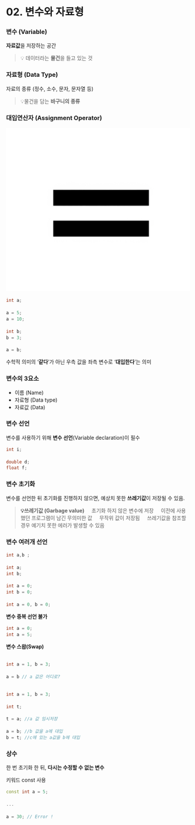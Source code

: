 # 02. 변수와 자료형

### 변수 (Variable)

**자료값**을 저장하는 공간

<aside>


>💡 데이터라는 **물건**을 들고 있는 것

</aside>

### 자료형 (Data Type)

자료의 종류 (정수, 소수, 문자, 문자열 등)

>💡물건을 담는 **바구니의 종류**

### **대입연산자 (Assignment Operator)**

![02-01.png](02-01.png)

```cpp
int a;

a = 5;
a = 10;

int b;
b = 3;

a = b;
```

수학적 의미의 ‘**같다**’가 아닌 우측 값을 좌측 변수로 ‘**대입한다**’는 의미

### 변수의 3요소

- 이름 (Name)
- 자료형 (Data type)
- 자료값 (Data)

### 변수 선언

변수를 사용하기 위해 **변수 선언**(Variable declaration)이 필수

```cpp
int i;

double d;
float f;

```

### 변수 초기화

변수를 선언한 뒤 초기화를 진행하지 않으면, 예상치 못한 **쓰레기값**이 저장될 수 있음.

<aside>

>**💡쓰레기값 (Garbage value)**
&nbsp;&nbsp;&nbsp;&nbsp;초기화 하지 않은 변수에 저장
&nbsp;&nbsp;&nbsp;&nbsp;이전에 사용했던 프로그램이 남긴 무의미한 값
&nbsp;&nbsp;&nbsp;&nbsp;무작위 값이 저장됨
&nbsp;&nbsp;&nbsp;&nbsp;쓰레기값을 참조할 경우 예기치 못한 에러가 발생할 수 있음

</aside>

### 변수 여러개 선언

```cpp
int a,b ;

int a; 
int b;

int a = 0; 
int b = 0;

int a = 0, b = 0;

```

**변수 중복 선언 불가**

```c
int a = 0;
int a = 5;
```

**변수 스왑(Swap)**

```c

int a = 1, b = 3;

a = b // a 값은 어디로?

```

```c

int a = 1, b = 3;

int t;

t = a; //a 값 임시저장

a = b; //b 값을 a에 대입
b = t; //c에 있는 a값을 b에 대입
```

### 상수

한 번 초기화 한 뒤, **다시는 수정할 수 없는 변수**

키워드 const 사용

```cpp
const int a = 5;

...

a = 30; // Error !
```